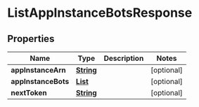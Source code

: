 

# ListAppInstanceBotsResponse


## Properties

| Name | Type | Description | Notes |
|------------ | ------------- | ------------- | -------------|
|**appInstanceArn** | [**String**](String.md) |  |  [optional] |
|**appInstanceBots** | [**List**](List.md) |  |  [optional] |
|**nextToken** | [**String**](String.md) |  |  [optional] |



